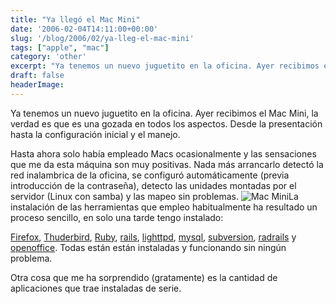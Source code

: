 ```yaml
---
title: "Ya llegó el Mac Mini"
date: '2006-02-04T14:11:00+00:00'
slug: '/blog/2006/02/ya-lleg-el-mac-mini'
tags: ["apple", "mac"]
category: 'other'
excerpt: "Ya tenemos un nuevo juguetito en la oficina. Ayer recibimos el Mac Mini, la verdad es que es una gozada en todos los aspectos. Desde la presentación hasta la configuración inicial y el manejo.Hasta a..."
draft: false
headerImage:
---
```

Ya tenemos un nuevo juguetito en la oficina. Ayer recibimos el Mac Mini, la verdad es que es una gozada en todos los aspectos. Desde la presentación hasta la configuración inicial y el manejo.

Hasta ahora solo había empleado Macs ocasionalmente y las sensaciones que me da esta máquina son muy positivas. Nada más arrancarlo detectó la red inalambrica de la oficina, se configuró automáticamente (previa introducción de la contraseña), detecto las unidades montadas por el servidor (Linux con samba) y las mapeo sin problemas. ![Mac Mini](http://jorgegorka.files.wordpress.com/carrying_box_050111.gif)La instalación de las herramientas que empleo habitualmente ha resultado un proceso sencillo, en solo una tarde tengo instalado:

[Firefox](http://www.mozilla.com/firefox/), [Thuderbird](http://www.mozilla.com/thunderbird/), [Ruby](http://www.ruby-lang.org/en/), [rails](http://www.rubyonrails.org/), [lighttpd](http://www.lighttpd.net/), [mysql](http://www.mysql.com/), [subversion](http://subversion.tigris.org/), [radrails](http://www.radrails.org/) y [openoffice](http://www.openoffice.org/). Todas están están instaladas y funcionando sin ningún problema.

Otra cosa que me ha sorprendido (gratamente) es la cantidad de aplicaciones que trae instaladas de serie.
